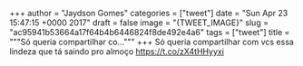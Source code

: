 
+++
author = "Jaydson Gomes"
categories = ["tweet"]
date = "Sun Apr 23 15:47:15 +0000 2017"
draft = false
image = "{TWEET_IMAGE}"
slug = "ac95941b53664a17f64b4b6446824f8de492e4a6"
tags = ["tweet"]
title = """Só queria compartilhar co..."""
+++
Só queria compartilhar com vcs essa lindeza que tá saindo pro almoço https://t.co/zX4tHHyyxi
